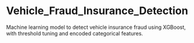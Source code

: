 # Vehicle_Fraud_Insurance_Detection
Machine learning model to detect vehicle insurance fraud using XGBoost, with threshold tuning and encoded categorical features.
